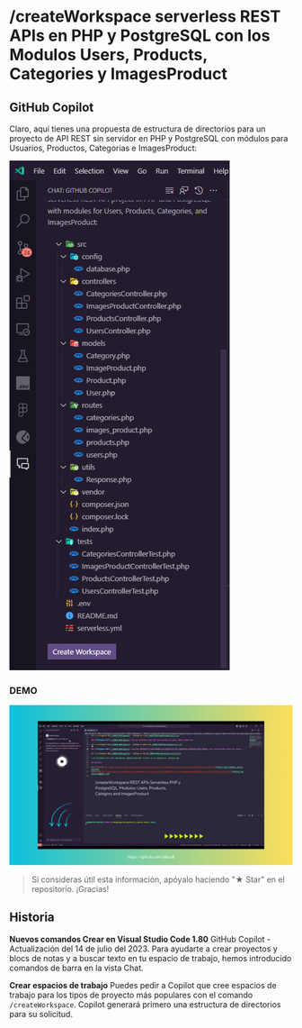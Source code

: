 # /createWorkspace serverless REST APIs en PHP y PostgreSQL con los Modulos Users, Products, Categories y ImagesProduct

## GitHub Copilot
Claro, aquí tienes una propuesta de estructura de directorios para un proyecto de API REST sin servidor en PHP y PostgreSQL con módulos para Usuarios, Productos, Categorías e ImagesProduct:

![](./snippets/workspace1.png)

### DEMO 
<a href="https://www.linkedin.com/posts/jaleco8_10preguntasagithubcopilot-github-githubcopilot-activity-7107710139373113345-zPp3?utm_source=share&utm_medium=member_desktop" target="blank">
    <img src="./snippets/workspace2.png">
</a>

> Si consideras útil esta información, apóyalo haciendo "★ Star" en el repositorio. ¡Gracias!

## Historia
<strong>Nuevos comandos Crear en Visual Studio Code 1.80</strong>
GitHub Copilot - Actualización del 14 de julio del 2023. Para ayudarte a crear proyectos y blocs de notas y a buscar texto en tu espacio de trabajo, hemos introducido comandos de barra en la vista Chat.

<strong>Crear espacios de trabajo</strong>
Puedes pedir a Copilot que cree espacios de trabajo para los tipos de proyecto más populares con el comando ``/createWorkspace``. Copilot generará primero una estructura de directorios para su solicitud.
